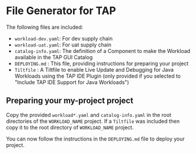 # File Generator for TAP

The following files are included:
- `workload-dev.yaml`: For dev supply chain
- `workload-uat.yaml`: For uat supply chain
- `catalog-info.yaml`: The definition of a Component to make the Workload available in the TAP GUI Catalog
- `DEPLOYING.md` : This file, providing instructions for preparing your project
- `Tiltfile` : A Tiltfile to enable Live Update and Debugging for Java Workloads using the TAP IDE Plugin (only provided if you selected to "Include TAP IDE Support for Java Workloads")

## Preparing your my-project project

Copy the provided `workload*.yaml` and `catalog-info.yaml` in the root directories of the `WORKLOAD_NAME` project. If a `Tiltfile` was included then copy it to the root directory of `WORKLOAD_NAME` project.

You can now follow the instructions in the `DEPLOYING.md` file to deploy your project.